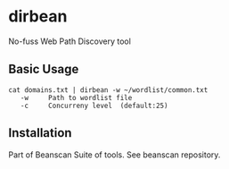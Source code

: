 # dirbean
No-fuss Web Path Discovery tool
## Basic Usage
```
cat domains.txt | dirbean -w ~/wordlist/common.txt
   -w     Path to wordlist file
   -c     Concurreny level  (default:25)
```
## Installation

Part of Beanscan Suite of tools. See beanscan repository.
